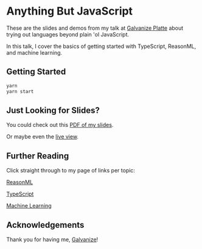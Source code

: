 # Anything But JavaScript

These are the slides and demos from my talk at [Galvanize Platte](https://www.galvanize.com/campuses/denver-platte) about trying out languages beyond plain 'ol JavaScript.

In this talk, I cover the basics of getting started with TypeScript, ReasonML, and machine learning.

## Getting Started

```sh
yarn
yarn start
```

## Just Looking for Slides?

You could check out this [PDF of my slides](https://github.com/kale-stew/anything-but-js/blob/master/final.pdf).

Or maybe even the [live view](https://kale-stew.github.io/anything-but-js).

## Further Reading

Click straight through to my page of links per topic:

[ReasonML](@TODO)

[TypeScript](@TODO)

[Machine Learning](@TODO)

## Acknowledgements

Thank you for having me, [Galvanize](https://www.galvanize.com/events)!
